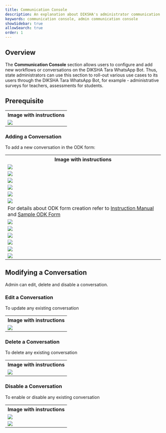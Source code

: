 ```yaml
---
title: Communication Console
description: An explanation about DIKSHA's administrator communication console 
keywords: communication console, admin communication console
showSidebar: true
allowSearch: true
order: 1
---
```

## Overview

The **Communication Console** section allows users to configure and add new workflows or conversations on the DIKSHA Tara WhatsApp Bot. Thus, state administrators can use this section to roll-out various use cases to its users through the DIKSHA Tara WhatsApp Bot, for example - administrative surveys for teachers, assessments for students.

## Prerequisite

<table>
<tr>
  <th>Image with instructions</th>
</tr>
<tr>
  <td><img src="../images/communication-console/preq-uci.png"></td>
</tr>
</table>

### Adding a Conversation 

To add a new conversation in the ODK form: 

<table>
<tr>
  <th>Image with instructions</th>
</tr>
<tr>
  <td><img src="../images/communication-console/comm-console-optn.png"></td>
</tr>
<tr>
  <td><img src="../images/communication-console/add-conv1.png"></td>
</tr>
<tr>
  <td><img src="../images/communication-console/add-conv2.png"></td>
</tr>
<tr>
  <td><img src="../images/communication-console/add-conv3.png"></td>
</tr>
<tr>
  <td><img src="../images/communication-console/add-conv4.png"></td>
</tr>
<tr>
  <td><img src="../images/communication-console/add-conv5.png"></td>
</tr>
<tr>
  <td>For details about ODK form creation refer to <a target="_blank" href="https://bmzbbujw9kal.compat.objectstorage.ap-mumbai-1.oraclecloud.com/ntp-content-production/uci/UCI%20_%20ODK%20Instruction%20Manual.pdf">Instruction Manual</a> and <a href= "../../../assets/docs/Sample_ODK.xlsx" download > Sample ODK Form </a></td>
</tr>
<tr>
  <td><img src="../images/communication-console/add-conv6.png"></td>
</tr>
<tr>
  <td><img src="../images/communication-console/add-conv7.png"></td>
</tr>
<tr>
  <td><img src="../images/communication-console/add-conv8.png"></td>
</tr>
<tr>
  <td><img src="../images/communication-console/add-conv9.png"></td>
</tr>
<tr>
  <td><img src="../images/communication-console/add-conv10.png"></td>
</tr>
<tr>
  <td><img src="../images/communication-console/add-conv11.png"></td>
</tr>
</table>

## Modifying a Conversation

Admin can edit, delete and disable a conversation.

### Edit a Conversation

To update any existing conversation  

<table>
<tr>
  <th>Image with instructions</th>
</tr>
<tr>
  <td><img src="../images/communication-console/edit-uci.png"></td>
</tr>
</table>

### Delete a Conversation

To delete any existing conversation  

<table>
<tr>
  <th>Image with instructions</th>
</tr>
<tr>
  <td><img src="../images/communication-console/delete-uci.png"></td>
</tr>
</table>


### Disable a Conversation

To enable or disable any existing conversation  

<table>
<tr>
  <th>Image with instructions</th>
</tr>
<tr>
  <td><img src="../images/communication-console/disable-uci.png"></td>
</tr>
<tr>
  <td><img src="../images/communication-console/enable-uci.png"></td>
</tr>
</table>
